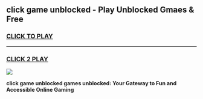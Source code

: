 
## click game unblocked - Play Unblocked Gmaes & Free
<h3>
<a href="https://premium.freeplayer.one?title=click_game_unblocked&ref=19F">CLICK TO PLAY</a></h3>
<hr>

<h3>
<a href="https://premium.freeplayer.one?title=click_game_unblocked&ref=19F">CLICK 2 PLAY</a>
  
</h3>

<a href="https://premium.freeplayer.one?title=click_game_unblocked&ref=19F/"><img src="https://clearcache.store/games.png"></a>


**click game unblocked games unblocked: Your Gateway to Fun and Accessible Online Gaming**
